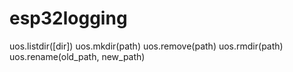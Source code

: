 # esp32logging
uos.listdir([dir])
uos.mkdir(path)
uos.remove(path)
uos.rmdir(path)
uos.rename(old_path, new_path)
